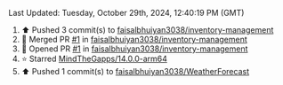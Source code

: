 <!--RECENT_ACTIVITY:last_update-->
Last Updated: Tuesday, October 29th, 2024, 12:40:19 PM (GMT)
<!--RECENT_ACTIVITY:last_update_end-->
<!--RECENT_ACTIVITY:start-->
1. ⬆️ Pushed 3 commit(s) to [faisalbhuiyan3038/inventory-management](https://github.com/faisalbhuiyan3038/inventory-management)<br>
2. 🎉 Merged PR [#1](https://github.com/faisalbhuiyan3038/inventory-management/pull/1) in [faisalbhuiyan3038/inventory-management](https://github.com/faisalbhuiyan3038/inventory-management)<br>
3. 💪 Opened PR [#1](https://github.com/faisalbhuiyan3038/inventory-management/pull/1) in [faisalbhuiyan3038/inventory-management](https://github.com/faisalbhuiyan3038/inventory-management)<br>
4. ⭐ Starred [MindTheGapps/14.0.0-arm64](https://github.com/MindTheGapps/14.0.0-arm64)<br>
5. ⬆️ Pushed 1 commit(s) to [faisalbhuiyan3038/WeatherForecast](https://github.com/faisalbhuiyan3038/WeatherForecast)<br>
<!--RECENT_ACTIVITY:end-->
